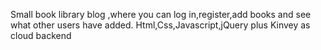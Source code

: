  Small book library blog ,where you can log in,register,add books and see what other users have added.
 Html,Css,Javascript,jQuery plus Kinvey as cloud backend
 
 
